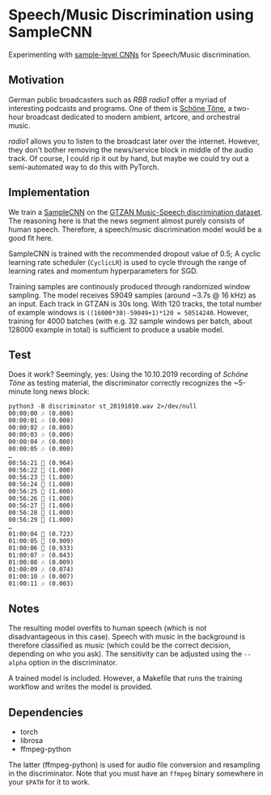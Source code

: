 # Speech/Music Discrimination using SampleCNN

Experimenting with [sample-level CNNs](https://arxiv.org/abs/1703.01789) for Speech/Music discrimination.

## Motivation

German public broadcasters such as _RBB radio1_ offer a myriad of interesting podcasts and programs. One of them is [Schöne Töne](https://www.radioeins.de/programm/sendungen/schoene_toene/), a two-hour broadcast dedicated to modern ambient, artcore, and orchestral music.

_radio1_ allows you to listen to the broadcast later over the internet. However, they don't bother removing the news/service block in middle of the audio track. Of course, I could rip it out by hand, but maybe we could try out a semi-automated way to do this with PyTorch.

## Implementation

We train a [SampleCNN](https://arxiv.org/abs/1703.01789) on the [GTZAN Music-Speech discrimination dataset](http://marsyas.info/downloads/datasets.html). The reasoning here is that the news segment almost purely consists of human speech. Therefore, a speech/music discrimination model would be a good fit here.

SampleCNN is trained with the recommended dropout value of 0.5; A cyclic learning rate scheduler (`CyclicLR`) is used to cycle through the range of learning rates and momentum hyperparameters for SGD.

Training samples are continously produced through randomized window sampling. The model receives 59049 samples (around ~3.7s @ 16 kHz) as an input. Each track in GTZAN is 30s long. With 120 tracks, the total number of example windows is `((16000*30)-59049+1)*120 = 50514240`. However, training for 4000 batches (with e.g. 32 sample windows per batch, about 128000 example in total) is sufficient to produce a usable model.

## Test

Does it work? Seemingly, yes: Using the 10.10.2019 recording of _Schöne Töne_ as testing material, the discriminator correctly recognizes the ~5-minute long news block:

```
python3 -B discriminator st_20191010.wav 2>/dev/null
00:00:00 🎶 (0.000)
00:00:01 🎶 (0.000)
00:00:02 🎶 (0.000)
00:00:03 🎶 (0.000)
00:00:04 🎶 (0.000)
00:00:05 🎶 (0.000)
…
00:56:21 🎤 (0.964)
00:56:22 🎤 (1.000)
00:56:23 🎤 (1.000)
00:56:24 🎤 (1.000)
00:56:25 🎤 (1.000)
00:56:26 🎤 (1.000)
00:56:27 🎤 (1.000)
00:56:28 🎤 (1.000)
00:56:29 🎤 (1.000)
…
01:00:04 🎤 (0.723)
01:00:05 🎤 (0.909)
01:00:06 🎤 (0.933)
01:00:07 🎶 (0.043)
01:00:08 🎶 (0.009)
01:00:09 🎶 (0.074)
01:00:10 🎶 (0.007)
01:00:11 🎶 (0.003)
```

## Notes

The resulting model overfits to human speech (which is not disadvantageous in this case). Speech with music in the background is therefore classified as _music_ (which could be the correct decision, depending on who you ask). The sensitivity can be adjusted using the `--alpha` option in the discriminator.

A trained model is included. However, a Makefile that runs the training workflow and writes the model is provided.

## Dependencies

- torch
- librosa
- ffmpeg-python

The latter (ffmpeg-python) is used for audio file conversion and resampling in the discriminator. Note that you must have an `ffmpeg` binary somewhere in your `$PATH` for it to work.
